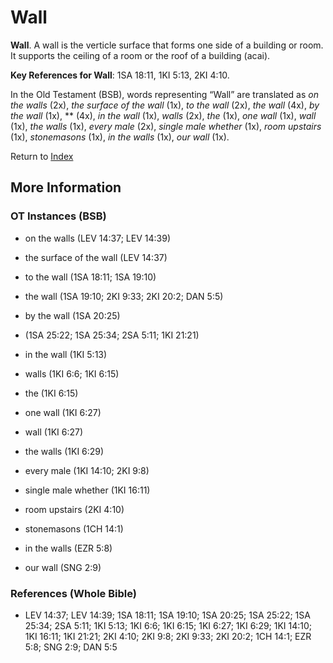 # Wall
**Wall**. 
A wall is the verticle surface that forms one side of a building or room. It supports the ceiling of a room or the roof of a building (acai). 


**Key References for Wall**: 
1SA 18:11, 1KI 5:13, 2KI 4:10. 


In the Old Testament (BSB), words representing “Wall” are translated as 
*on the walls* (2x), *the surface of the wall* (1x), *to the wall* (2x), *the wall* (4x), *by the wall* (1x), ** (4x), *in the wall* (1x), *walls* (2x), *the* (1x), *one wall* (1x), *wall* (1x), *the walls* (1x), *every male* (2x), *single male whether* (1x), *room upstairs* (1x), *stonemasons* (1x), *in the walls* (1x), *our wall* (1x). 




Return to [Index](00-Index.md)

## More Information

### OT Instances (BSB)

* on the walls (LEV 14:37; LEV 14:39)

* the surface of the wall (LEV 14:37)

* to the wall (1SA 18:11; 1SA 19:10)

* the wall (1SA 19:10; 2KI 9:33; 2KI 20:2; DAN 5:5)

* by the wall (1SA 20:25)

*  (1SA 25:22; 1SA 25:34; 2SA 5:11; 1KI 21:21)

* in the wall (1KI 5:13)

* walls (1KI 6:6; 1KI 6:15)

* the (1KI 6:15)

* one wall (1KI 6:27)

* wall (1KI 6:27)

* the walls (1KI 6:29)

* every male (1KI 14:10; 2KI 9:8)

* single male whether (1KI 16:11)

* room upstairs (2KI 4:10)

* stonemasons (1CH 14:1)

* in the walls (EZR 5:8)

* our wall (SNG 2:9)



### References (Whole Bible)

* LEV 14:37; LEV 14:39; 1SA 18:11; 1SA 19:10; 1SA 20:25; 1SA 25:22; 1SA 25:34; 2SA 5:11; 1KI 5:13; 1KI 6:6; 1KI 6:15; 1KI 6:27; 1KI 6:29; 1KI 14:10; 1KI 16:11; 1KI 21:21; 2KI 4:10; 2KI 9:8; 2KI 9:33; 2KI 20:2; 1CH 14:1; EZR 5:8; SNG 2:9; DAN 5:5



